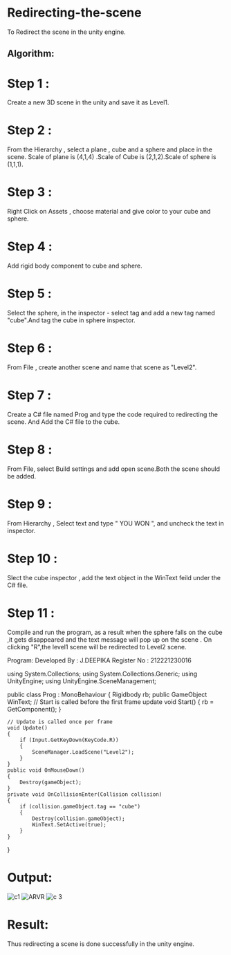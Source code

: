 # Redirecting-the-scene

To Redirect the scene in the unity engine.

## Algorithm:
# Step 1 :
Create a new 3D scene in the unity and save it as Level1.

# Step 2 :
From the Hierarchy , select a plane , cube and a sphere and place in the scene. Scale of plane is (4,1,4) .Scale of Cube is (2,1,2).Scale of sphere is (1,1,1).

# Step 3 :
Right Click on Assets , choose material and give color to your cube and sphere.

# Step 4 :
Add rigid body component to cube and sphere.

# Step 5 :
Select the sphere, in the inspector - select tag and add a new tag named "cube".And tag the cube in sphere inspector.

# Step 6 :
From File , create another scene and name that scene as "Level2".

# Step 7 :
Create a C# file named Prog and type the code required to redirecting the scene. And Add the C# file to the cube.

# Step 8 :
From File, select Build settings and add open scene.Both the scene should be added.

# Step 9 :
From Hierarchy , Select text and type " YOU WON ", and uncheck the text in inspector.

# Step 10 :
Slect the cube inspector , add the text object in the WinText feild under the C# file.

# Step 11 :
Compile and run the program, as a result when the sphere falls on the cube ,it gets disappeared and the text message will pop up on the scene . On clicking "R",the level1 scene will be redirected to Level2 scene.

Program:
Developed By : J.DEEPIKA
Register No : 212221230016

using System.Collections;
using System.Collections.Generic;
using UnityEngine;
using UnityEngine.SceneManagement;

public class Prog : MonoBehaviour
{
    Rigidbody rb;
    public GameObject WinText;
    // Start is called before the first frame update
    void Start()
    {
        rb = GetComponent<Rigidbody>();
    }

    // Update is called once per frame
    void Update()
    {
        if (Input.GetKeyDown(KeyCode.R))
        {
            SceneManager.LoadScene("Level2");
        }
    }
    public void OnMouseDown()
    {
        Destroy(gameObject);
    }
    private void OnCollisionEnter(Collision collision)
    {
        if (collision.gameObject.tag == "cube")
        {
            Destroy(collision.gameObject);
            WinText.SetActive(true);
        }
    }
}

# Output:
![c1](https://github.com/21005688/Redirecting-the-scene/assets/94747031/a349e561-e72e-4b9e-9f2c-c9c8946ef18d)
![ARVR](https://github.com/21005688/Redirecting-the-scene/assets/94747031/131f1a5e-7b84-4f11-ab27-a04807ffa262)
    ![c 3](https://github.com/21005688/Redirecting-the-scene/assets/94747031/d00f42dd-958d-4e6c-851e-507c02c41244)

  
# Result:
Thus redirecting a scene is done successfully in the unity engine.
  
